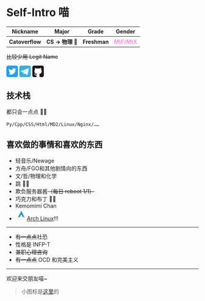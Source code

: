 # Self-Intro 喵

<table><tr><th>Nickname</th><th>Major</th><th>Grade</th><th>Gender</th></tr><tr><th>Catoverflow</th><th>CS → 物理 🔭</th><th>Freshman</th><th style="color:#ff8fdb">MtF/MtX</th></tr></table>

<s>比较少用 Legit Name</s>

<a href="https://twitter.com/Cat_overflow"><img src="/.catoverflowsrc/twitter.svg" alt="@Cat_overflow on Twitter" width=30></img></a> <a href="https://t.me/catoverflowtmp"><img src="/.catoverflowsrc/telegram.svg" alt="@catoverflowtmp on Telegram" width=30></img></a> <a href="https://github.com/catoverflow"><img src="/.catoverflowsrc/github.svg" alt="@Catoverflow on Github" width=30></img></a>

## 技术栈

都只会一点点 🤦‍♀️

`Py/Cpp/CSS/Html/MD2/Linux/Nginx/……`

## 喜欢做的事情和喜欢的东西

- 轻音乐/Newage
- 方舟/FGO和其他剧情向的东西
- 文/哲/物理和化学
- 跳 🤸‍♀️
- 欺负服务器酱<s>（每日 reboot 1/1）</s>
- 巧克力和布丁 🍫🍮
- Kemomimi Chan
- <a href="https://archlinux.org"><img src="/.catoverflowsrc/archlinux.svg" width=30></img>Arch Linux</a>!!!

---

- <s>有一点点</s>社恐
- 性格是 INFP-T
- <s>兼职心理咨询</s>
- <s>有一点点</s> OCD 和完美主义

---

欢迎来交朋友喵~

> 小图标是[这里](https://github.com/edent/SuperTinyIcons)的

